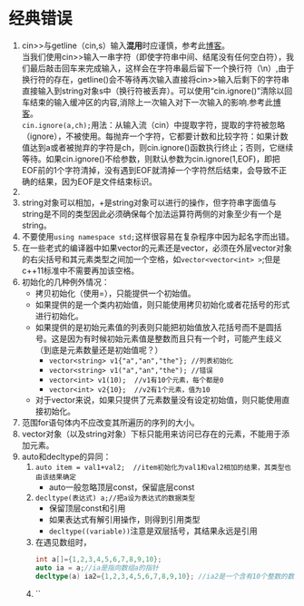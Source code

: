 # 经典错误
1. cin>>与getline（cin,s）输入**混用**时应谨慎，参考此[博客](http://blog.csdn.net/u011421608/article/details/44591579)。<br />当我们使用cin>>输入一串字符（即使字符串中间、结尾没有任何空白符），我们最后敲击回车来完成输入，这样会在字符串最后留下一个换行符（\\n）,由于换行符的存在，getline()会不等待再次输入直接将cin>>输入后剩下的字符串直接输入到string对象s中（换行符被丢弃）。可以使用“cin.ignore()”清除以回车结束的输入缓冲区的内容,消除上一次输入对下一次输入的影响.参考此[博客](http://blog.csdn.net/wxbmelisky/article/details/48596881)。<br />`cin.ignore(a,ch);`用法：从输入流（cin）中提取字符，提取的字符被忽略（ignore），不被使用。每抛弃一个字符，它都要计数和比较字符：如果计数值达到a或者被抛弃的字符是ch，则cin.ignore()函数执行终止；否则，它继续等待。如果cin.ignore()不给参数，则默认参数为cin.ignore(1,EOF)，即把EOF前的1个字符清掉，没有遇到EOF就清掉一个字符然后结束，会导致不正确的结果，因为EOF是文件结束标识。
2. 
2. string对象可以相加，+是string对象可以进行的操作，但字符串字面值与string是不同的类型因此必须确保每个加法运算符两侧的对象至少有一个是string。
3. 不要使用`using namespace std;`这样很容易在复杂程序中因为起名字而出错。
4. 在一些老式的编译器中如果vector的元素还是vector，必须在外层vector对象的右尖括号和其元素类型之间加一个空格，如`vector<vector<int> >`;但是c++11标准中不需要再加该空格。
5. 初始化的几种例外情况：
    * 拷贝初始化（使用=），只能提供一个初始值。
    * 如果提供的是一个类内初始值，则只能使用拷贝初始化或者花括号的形式进行初始化。
    * 如果提供的是初始元素值的列表则只能把初始值放入花括号而不是圆括号。这是因为有时候初始元素值是整数而且只有一个时，可能产生歧义（到底是元素数量还是初始值呢？）
      * `vector<string> v1{"a","an","the"}; //列表初始化`
      * `vector<string> v1("a","an","the"); //错误`
      * `vector<int> v1(10);  //v1有10个元素，每个都是0`
      * `vector<int> v2{10};  //v2有1个元素，值为10`
    * 对于vector来说，如果只提供了元素数量没有设定初始值，则只能使用直接初始化。
6. 范围for语句体内不应改变其所遍历的序列的大小。
7. vector对象（以及string对象）下标只能用来访问已存在的元素，不能用于添加元素。
8. auto和decltype的异同：
    1. `auto item = val1+val2;  //item初始化为val1和val2相加的结果，其类型也由该结果确定`
        * auto一般忽略顶层const，保留底层const
    2. `decltype(表达式) a;//把a设为表达式的数据类型`
        * 保留顶层const和引用
        * 如果表达式有解引用操作，则得到引用类型
        * `decltype((variable))`注意是双层括号，其结果永远是引用
    3. 在遇见数组时，<br />
        ```c++
        int a[]={1,2,3,4,5,6,7,8,9,10};
        auto ia = a;//ia是指向数组a的指针
        decltype(a) ia2={1,2,3,4,5,6,7,8,9,10}; //ia2是一个含有10个整数的数组
        ```
    2. ``
